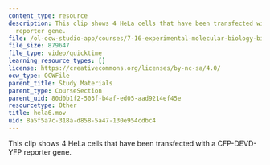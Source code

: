 ```yaml
---
content_type: resource
description: This clip shows 4 HeLa cells that have been transfected with a CFP-DEVD-YFP
  reporter gene.
file: /ol-ocw-studio-app/courses/7-16-experimental-molecular-biology-biotechnology-ii-spring-2005/8a5f5a7c318ad8585a47130e954cdbc4_hela6.mov
file_size: 879647
file_type: video/quicktime
learning_resource_types: []
license: https://creativecommons.org/licenses/by-nc-sa/4.0/
ocw_type: OCWFile
parent_title: Study Materials
parent_type: CourseSection
parent_uid: 80d0b1f2-503f-b4af-ed05-aad9214ef45e
resourcetype: Other
title: hela6.mov
uid: 8a5f5a7c-318a-d858-5a47-130e954cdbc4
---
```

This clip shows 4 HeLa cells that have been transfected with a CFP-DEVD-YFP reporter gene.
